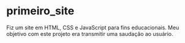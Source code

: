 # primeiro_site
Fiz um site em HTML, CSS e JavaScript para fins educacionais. Meu objetivo com este projeto era transmitir uma saudação ao usuário.